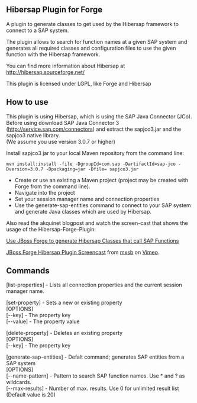 <h2>Hibersap Plugin for Forge</h2>


A plugin to generate classes to get used by the Hibersap framework to connect to a SAP system.

The plugin allows to search for function names at a given SAP system and generates all required classes and configuration files to use the given function with the Hibersap framework.

You can find more information about Hibersap at http://hibersap.sourceforge.net/

This plugin is licensed under LGPL, like Forge and Hibersap


<h2>How to use</h2>


This plugin is using Hibersap, which is using the SAP Java Connector (JCo).<br>
Before using download SAP Java Connector 3 (http://service.sap.com/connectors) and extract the sapjco3.jar and the sapjco3 native library.<br>
(We assume you use version 3.0.7 or higher)

Install sapjco3 jar to your local Maven repository from the command line: 

	mvn install:install -file -DgroupId=com.sap -DartifactId=sap-jco -Dversion=3.0.7 -Dpackaging=jar -Dfile= sapjco3.jar 


* Create or use an existing a Maven project (project may be created with Forge from the command line).
* Navigate into the project
* Set your session manager name and connection properties
* Use the generate-sap-entities command to connect to your SAP system and generate Java classes which are used by Hibersap. 

Also read the akquinet blogpost and watch the screen-cast that shows the usage of the Hibersap-Forge-Plugin:

<p><a href="http://blog.akquinet.de/2012/07/12/use-jboss-forge-to-generate-hibersap-classes-calling-sap-functions/">Use JBoss Forge to generate Hibersap Classes that call SAP Functions</a>

<p><a href="http://vimeo.com/45260307">JBoss Forge Hibersap Plugin Screencast</a> from <a href="http://vimeo.com/user12377452">mxsb</a> on <a href="http://vimeo.com">Vimeo</a>.</p>

<h2>Commands</h2>


[list-properties] - Lists all connection properties and the current session manager name.

[set-property] - Sets a new or existing property<br>
[OPTIONS]<br>
[--key] - The property key<br>
[--value] - The property value

[delete-property] - Deletes an existing property<br>
[OPTIONS]<br>
[--key] - The property key<br>

[generate-sap-entities] - Defalt command; generates SAP entities from a SAP system<br>
[OPTIONS]<br>
[--name-pattern] - Pattern to search SAP function names. Use * and ? as wildcards.<br>
[--max-results] - Number of max. results. Use 0 for unlimited result list (Default value is 20)
